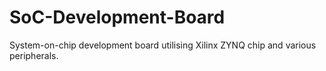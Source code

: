 # SoC-Development-Board
System-on-chip development board utilising Xilinx ZYNQ chip and various peripherals.
